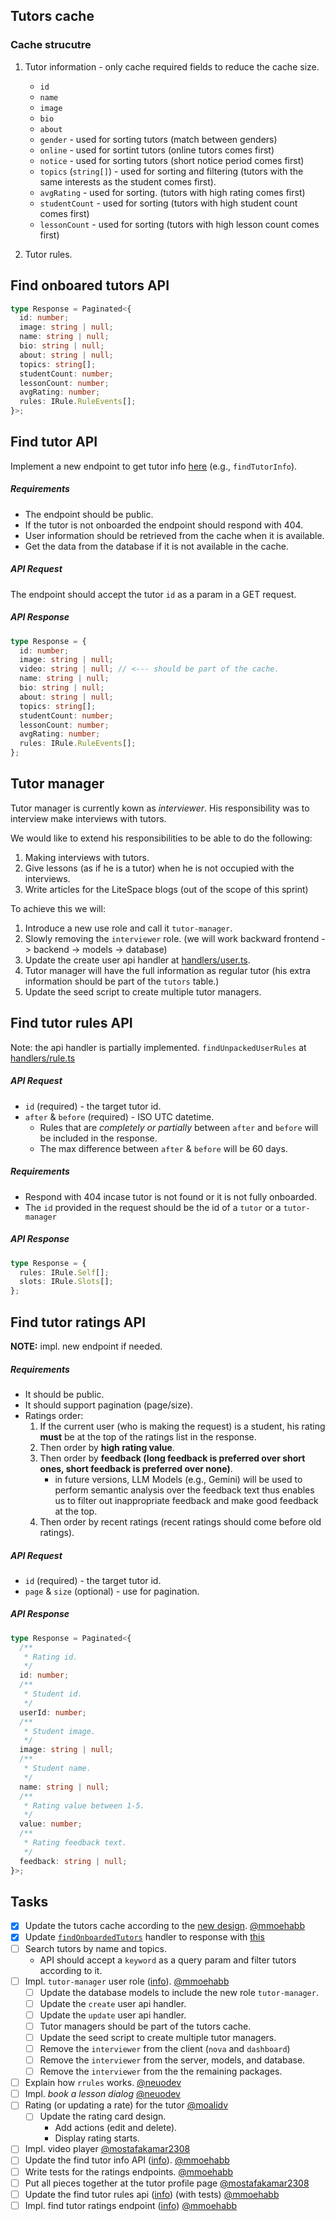## Tutors cache

### Cache strucutre

1. Tutor information - only cache required fields to reduce the cache size.

   - `id`
   - `name`
   - `image`
   - `bio`
   - `about`
   - `gender` - used for sorting tutors (match between genders)
   - `online` - used for sortint tutors (online tutors comes first)
   - `notice` - used for sorting tutors (short notice period comes first)
   - `topics` (`string[]`) - used for sorting and filtering (tutors with the same interests as the student comes first).
   - `avgRating` - used for sorting. (tutors with high rating comes first)
   - `studentCount` - used for sorting (tutors with high student count comes first)
   - `lessonCount` - used for sorting (tutors with high lesson count comes first)

2. Tutor rules.

## Find onboared tutors API

```ts
type Response = Paginated<{
  id: number;
  image: string | null;
  name: string | null;
  bio: string | null;
  about: string | null;
  topics: string[];
  studentCount: number;
  lessonCount: number;
  avgRating: number;
  rules: IRule.RuleEvents[];
}>;
```

## Find tutor API

Implement a new endpoint to get tutor info [here](../../services/server/src/handlers/user.ts) (e.g., `findTutorInfo`).

##### Requirements

- The endpoint should be public.
- If the tutor is not onboarded the endpoint should respond with 404.
- User information should be retrieved from the cache when it is available.
- Get the data from the database if it is not available in the cache.

##### API Request

The endpoint should accept the tutor `id` as a param in a GET request.

##### API Response

```ts
type Response = {
  id: number;
  image: string | null;
  video: string | null; // <--- should be part of the cache.
  name: string | null;
  bio: string | null;
  about: string | null;
  topics: string[];
  studentCount: number;
  lessonCount: number;
  avgRating: number;
  rules: IRule.RuleEvents[];
};
```

## Tutor manager

Tutor manager is currently kown as _interviewer_. His responsibility was to interview make interviews with tutors.

We would like to extend his responsibilities to be able to do the following:

1. Making interviews with tutors.
2. Give lessons (as if he is a tutor) when he is not occupied with the interviews.
3. Write articles for the LiteSpace blogs (out of the scope of this sprint)

To achieve this we will:

1. Introduce a new use role and call it `tutor-manager`.
2. Slowly removing the `interviewer` role. (we will work backward frontend -> backend -> models -> database)
3. Update the create user api handler at [handlers/user.ts](../../services/server/src/handlers/user.ts).
4. Tutor manager will have the full information as regular tutor (his extra information should be part of the `tutors` table.)
5. Update the seed script to create multiple tutor managers.

## Find tutor rules API

Note: the api handler is partially implemented. `findUnpackedUserRules` at [handlers/rule.ts](../../services/server/src/handlers/rule.ts)

##### API Request

- `id` (required) - the target tutor id.
- `after` & `before` (required) - ISO UTC datetime.
  - Rules that are _completely or partially_ between `after` and `before` will be included in the response.
  - The max difference between `after` & `before` will be 60 days.

##### Requirements

- Respond with 404 incase tutor is not found or it is not fully onboarded.
- The `id` provided in the request should be the id of a `tutor` or a `tutor-manager`

##### API Response

```ts
type Response = {
  rules: IRule.Self[];
  slots: IRule.Slots[];
};
```

## Find tutor ratings API

**NOTE:** impl. new endpoint if needed.

##### Requirements

- It should be public.
- It should support pagination (page/size).
- Ratings order:
  1. If the current user (who is making the request) is a student, his rating **must** be at the top of the ratings list in the response.
  2. Then order by **high rating value**.
  3. Then order by **feedback (long feedback is preferred over short ones, short feedback is preferred over none)**.
     - in future versions, LLM Models (e.g., Gemini) will be used to perform semantic analysis over the feedback text thus enables us to filter out inappropriate feedback and make good feedback at the top.
  4. Then order by recent ratings (recent ratings should come before old ratings).

##### API Request

- `id` (required) - the target tutor id.
- `page` & `size` (optional) - use for pagination.

##### API Response

```ts
type Response = Paginated<{
  /**
   * Rating id.
   */
  id: number;
  /**
   * Student id.
   */
  userId: number;
  /**
   * Student image.
   */
  image: string | null;
  /**
   * Student name.
   */
  name: string | null;
  /**
   * Rating value between 1-5.
   */
  value: number;
  /**
   * Rating feedback text.
   */
  feedback: string | null;
}>;
```

## Tasks

- [x] Update the tutors cache according to the [new design](#cache-strucutre). [@mmoehabb](https://github.com/mmoehabb)
- [x] Update [`findOnboardedTutors`](/services/server/src/handlers/user.ts) handler to response with [this](#find-onboared-tutors-api)
- [ ] Search tutors by name and topics.
  - API should accept a `keyword` as a query param and filter tutors according to it.
- [ ] Impl. `tutor-manager` user role ([info](#tutor-manager)). [@mmoehabb](https://github.com/mmoehabb)
  - [ ] Update the database models to include the new role `tutor-manager`.
  - [ ] Update the `create` user api handler.
  - [ ] Update the `update` user api handler.
  - [ ] Tutor managers should be part of the tutors cache.
  - [ ] Update the seed script to create multiple tutor managers.
  - [ ] Remove the `interviewer` from the client (`nova` and `dashboard`)
  - [ ] Remove the `interviewer` from the server, models, and database.
  - [ ] Remove the `interviewer` from the the remaining packages.
- [ ] Explain how `rrules` works. [@neuodev](https://github.com/neuodev)
- [ ] Impl. _book a lesson dialog_ [@neuodev](https://github.com/neuodev)
- [ ] Rating (or updating a rate) for the tutor [@moalidv](https://github.com/moalidv)
  - [ ] Update the rating card design.
    - Add actions (edit and delete).
    - Display rating starts.
- [ ] Impl. video player [@mostafakamar2308](https://github.com/mostafakamar2308)
- [ ] Update the find tutor info API ([info](#find-tutor-api)). [@mmoehabb](https://github.com/mmoehabb)
- [ ] Write tests for the ratings endpoints. [@mmoehabb](https://github.com/mmoehabb)
- [ ] Put all pieces together at the tutor profile page [@mostafakamar2308](https://github.com/mostafakamar2308)
- [ ] Update the find tutor rules api ([info](#find-tutor-rules-api)) (with tests) [@mmoehabb](https://github.com/mmoehabb)
- [ ] Impl. find tutor ratings endpoint ([info](#find-tutor-ratings-api)) [@mmoehabb](https://github.com/mmoehabb)

